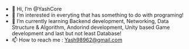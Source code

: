 - 👋 Hi, I’m @YashCore
- 👀 I’m interested in everyting that has something to do with programing!
- 🌱 I’m currently learning Backend development, Networking, Data Structure & Algorithm, Andorind development, Unity based Game development and last but not least Database!
- 📫 How to reach me : Yash98962@gmail.com


